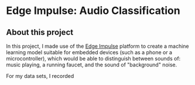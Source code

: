 # Edge Impulse: Audio Classification

## About this project

In this project, I made use of the <a href = "https://www.edgeimpulse.com/"> Edge Impulse</a> platform to create a machine learning model suitable for embedded devices (such as a phone or a microcontroller), which would be able to distinguish between sounds of: music playing, a running faucet, and the sound of "background" noise.


For my data sets, I recorded 
